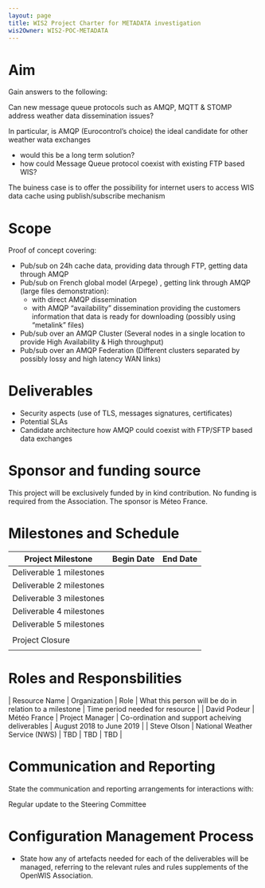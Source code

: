 ```yaml
---
layout: page
title: WIS2 Project Charter for METADATA investigation
wis2Owner: WIS2-POC-METADATA
---
```


# Aim

Gain answers to the following:

Can new message queue protocols such as AMQP, MQTT & STOMP address weather data dissemination issues?

In particular, is AMQP (Eurocontrol’s choice) the ideal candidate for other weather wata exchanges
   - would this be a long term solution?
   - how could Message Queue protocol coexist with existing FTP based WIS?

The buiness case is to offer the possibility for internet users to access WIS data cache using publish/subscribe mechanism

# Scope

Proof of concept covering:
 - Pub/sub on 24h cache data, providing data through FTP, getting data through AMQP
 - Pub/sub on French global model (Arpege) , getting link through AMQP (large files demonstration):
   - with direct AMQP dissemination
   - with AMQP “availability” dissemination providing the customers information that data is ready for downloading (possibly using “metalink” files)
 - Pub/sub over an AMQP Cluster (Several nodes in a single location to provide High Availability & High throughput)
 - Pub/sub over an AMQP Federation (Different clusters separated by possibly lossy and high latency WAN links)

# Deliverables

 - Security aspects (use of TLS, messages signatures, certificates)
 - Potential SLAs
 - Candidate architecture how AMQP could coexist with FTP/SFTP based data exchanges

# Sponsor and funding source

This project will be exclusively funded by in kind contribution. No funding is required from the Association. The sponsor is Méteo France.

# Milestones and Schedule

|  Project Milestone  |  Begin Date  |  End Date  |
|  -----------------  |  ----------  |  --------  |
|  Deliverable 1 milestones  |    |    |
|  Deliverable 2 milestones  |    |    |
|  Deliverable 3 milestones  |    |    |
|  Deliverable 4 milestones  |    |    |
|  Deliverable 5 milestones  |    |    |
| |||
|  Project Closure  |||
|    |    |    |

# Roles and Responsbilities

|  Resource Name  |  Organization  |  Role  |  What this person will be do in relation to a milestone  |  Time period needed for resource  |
| David Podeur  | Météo France   |  Project Manager   |  Co-ordination and support acheiving deliverables   |  August 2018 to June 2019   |
| Steve Olson  |  National Weather Service (NWS)   |  TBD   |  TBD   |  TBD   |

# Communication and Reporting

State the communication and reporting arrangements for interactions with:

Regular update to the Steering Committee 

# Configuration Management Process

 - State how any of artefacts needed for each of the deliverables will be managed, referring to the relevant rules and rules supplements of the OpenWIS Association.

